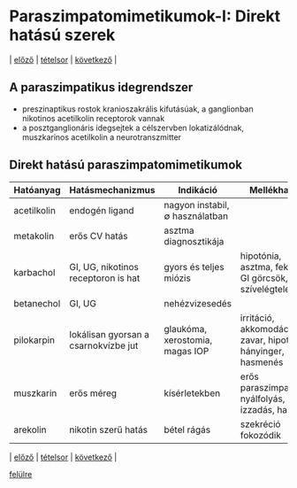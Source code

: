 # Paraszimpatomimetikumok-I: Direkt hatású szerek

| [előző](1.%20A%20vegetatív%20ganglionokra%20ható%20szerek.%20Az%20adrenerg%20neuron%20bénítói.md) | [tételsor](0.%20Hattan%20ea%20kidolgozás%20-%20Németh%20Boldizsár.md) | [következő](3.%20Paraszimpatomimetikumok-II.%20Indirekt%20hatású%20szerek.md) |

## A paraszimpatikus idegrendszer

- preszinaptikus rostok kranioszakrális kifutásúak, a ganglionban nikotinos acetilkolin receptorok vannak
- a posztganglionáris idegsejtek a célszervben lokatizálódnak, muszkarinos acetilkolin a neurotranszmitter

## Direkt hatású paraszimpatomimetikumok

| Hatóanyag | Hatásmechanizmus | Indikáció | Mellékhatás |
| --- | --- | --- | --- |
| acetilkolin | endogén ligand | nagyon instabil, ∅ használatban | |
| metakolin | erős CV hatás | asztma diagnosztikája | |
| karbachol | GI, UG, nikotinos receptoron is hat | gyors és teljes miózis | hipotónia, asztma, fekély, GI görcsök, akut szívelégtelenség |
| betanechol | GI, UG | nehézvizesedés | |
| pilokarpin | lokálisan gyorsan a csarnokvízbe jut | glaukóma, xerostomia, magas IOP | irritáció, akkomodációs zavar, hipotónia, hányinger, hasmenés |
| muszkarin | erős méreg | kísérletekben | erős paraszimpatikus: nyálfolyás, izzadás, halál |
| arekolin | nikotin szerű hatás | bétel rágás | szekréció fokozódik |

| [előző](1.%20A%20vegetatív%20ganglionokra%20ható%20szerek.%20Az%20adrenerg%20neuron%20bénítói.md) | [tételsor](0.%20Hattan%20ea%20kidolgozás%20-%20Németh%20Boldizsár.md) | [következő](3.%20Paraszimpatomimetikumok-II.%20Indirekt%20hatású%20szerek.md) |

[felülre](#paraszimpatomimetikumok-i-direkt-hatású-szerek)
